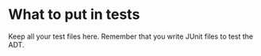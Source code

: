 # What to put in tests

Keep all your test files here. Remember that you write JUnit files to test the ADT.